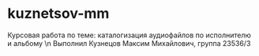 # kuznetsov-mm
Курсовая  работа по теме: каталогизация аудиофайлов по исполнителю и альбому \n
Выполнил Кузнецов Максим Михайлович, группа 23536/3
